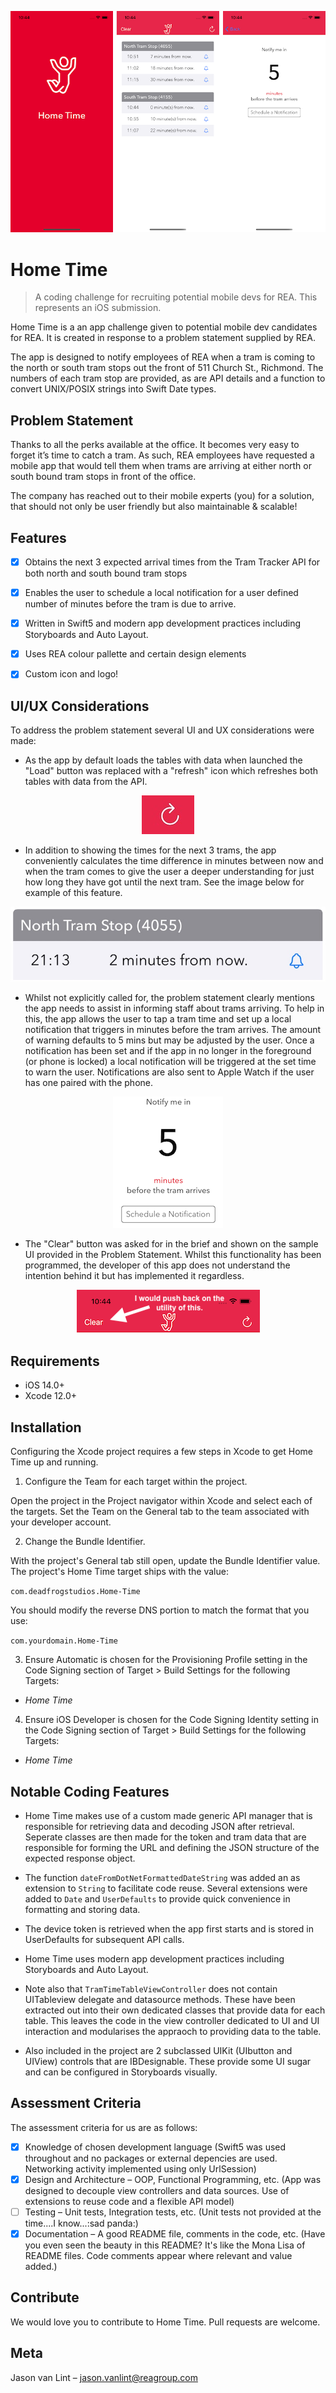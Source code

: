 
<p align="center"><img src="splash_combined.png"/></p>

# Home Time

> A coding challenge for recruiting potential mobile devs for REA. This represents an iOS submission.

Home Time is a an app challenge given to potential mobile dev candidates for REA. It is created in response to a problem statement supplied by REA.

The app is designed to notify employees of REA when a tram is coming to the north or south tram stops out the front of 511 Church St., Richmond. The numbers of each tram stop are provided, as are API details and a function to convert UNIX/POSIX strings into Swift Date types.

## Problem Statement

Thanks to all the perks available at the office. It becomes very easy to forget it’s time to catch a tram. As such, REA employees have requested a mobile app that would tell them when trams are arriving at either north or south bound tram stops in front of the office.

The company has reached out to their mobile experts (you) for a solution, that should not only be user friendly but also maintainable & scalable!

## Features

- [x] Obtains the next 3 expected arrival times from the Tram Tracker API for both north and south bound tram stops
- [x] Enables the user to schedule a local notification for a user defined number of minutes before the tram is due to arrive.
- [x] Written in Swift5 and modern app development practices including Storyboards and Auto Layout. 
- [x] Uses REA colour pallette and certain design elements
- [x] Custom icon and logo!


## UI/UX Considerations

To address the problem statement several UI and UX considerations were made:

- As the app by default loads the tables with data when launched the "Load" button was replaced with a "refresh" icon which refreshes both tables with data from the API.
<p align="center"><img src="refresh_icon.jpg"/></p>

- In addition to showing the times for the next 3 trams, the app conveniently calculates the time difference in minutes between now and when the tram comes to give the user a deeper understanding for just how long they have got until the next tram. See the image below for example of this feature.
<p align="center"><img src="table_view.jpg"/></p>

- Whilst not explicitly called for, the problem statement clearly mentions the app needs to assist in informing staff about trams arriving. To help in this, the app allows the user to tap a tram time and set up a local notification that triggers in minutes before the tram arrives. The amount of warning defaults to 5 mins but may be adjusted by the user. Once a notification has been set and if the app in no longer in the foreground (or phone is locked) a local notification will be triggered at the set time to warn the user. Notifications are also sent to Apple Watch if the user has one paired with the phone.
<p align="center"><img src="notify_custom.png"/></p>

- The "Clear" button was asked for in the brief and shown on the sample UI provided in the Problem Statement. Whilst this functionality has been programmed, the developer of this app does not understand the intention behind it but has implemented it regardless.
<p align="center"><img src="clear_btn.png"/></p>

## Requirements

- iOS 14.0+
- Xcode 12.0+

## Installation

Configuring the Xcode project requires a few steps in Xcode to get Home Time up and running. 


1) Configure the Team for each target within the project.

Open the project in the Project navigator within Xcode and select each of the targets. Set the Team on the General tab to the team associated with your developer account.


2) Change the Bundle Identifier.

With the project's General tab still open, update the Bundle Identifier value. The project's Home Time target ships with the value:

`com.deadfrogstudios.Home-Time`

You should modify the reverse DNS portion to match the format that you use:

`com.yourdomain.Home-Time`


3) Ensure Automatic is chosen for the Provisioning Profile setting in the Code Signing section of Target > Build Settings for the following Targets:

- *Home Time*


4) Ensure iOS Developer is chosen for the Code Signing Identity setting in the Code Signing section of Target > Build Settings for the following Targets:

- *Home Time*


## Notable Coding Features

- Home Time makes use of a custom made generic API manager that is responsible for retrieving data and decoding JSON after retrieval. Seperate classes are then made for the token and tram data that are responsible for forming the URL and defining the JSON structure of the expected response object.

- The function `dateFromDotNetFormattedDateString` was added an as extension to `String` to facilitate code reuse. Several extensions were added to `Date` and `UserDefaults` to provide quick convenience in formatting and storing data.

- The device token is retrieved when the app first starts and is stored in UserDefaults for subsequent API calls.

- Home Time uses modern app development practices including Storyboards and Auto Layout.

- Note also that `TramTimeTableViewController` does not contain UITableview delegate and datasource methods. These have been extracted out into their own dedicated classes that provide data for each table. This leaves the code in the view controller dedicated to UI and UI interaction and modularises the appraoch to providing data to the table.

- Also included in the project are 2 subclassed UIKit (UIbutton and UIView) controls that are IBDesignable. These provide some UI sugar and can be configured in Storyboards visually.

## Assessment Criteria

The assessment criteria for us are as follows:
- [x] Knowledge of chosen development language (Swift5 was used throughout and no packages or external depencies are used. Networking activity implemented using only UrlSession)
- [x] Design and Architecture – OOP, Functional Programming, etc. (App was designed to decouple view controllers and data sources. Use of extensions to reuse code and a flexible API model)
- [ ] Testing – Unit tests, Integration tests, etc. (Unit tests not provided at the time....I know...:sad panda:)
- [x] Documentation – A good README file, comments in the code, etc. (Have you even seen the beauty in this README? It's like the Mona Lisa of README files. Code comments appear where relevant and value added.)

## Contribute

We would love you to contribute to Home Time. Pull requests are welcome.

## Meta

Jason van Lint – jason.vanlint@reagroup.com

